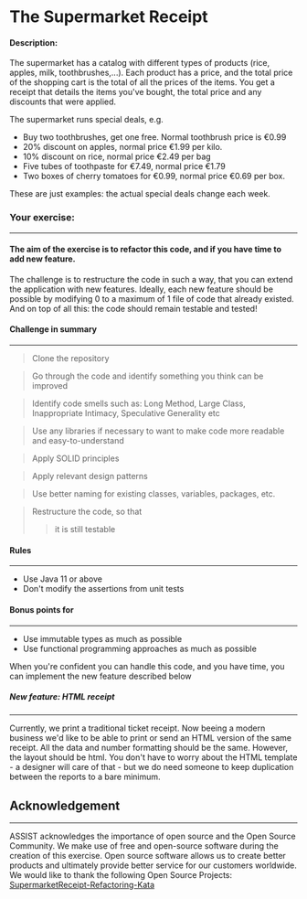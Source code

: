 # The Supermarket Receipt

#### Description:
The supermarket has a catalog with different types of products (rice, apples, milk, toothbrushes,...). Each product has a price, and the total price of the shopping cart is the total of all the prices of the items. You get a receipt that details the items you've bought, the total price and any discounts that were applied.

The supermarket runs special deals, e.g.
 - Buy two toothbrushes, get one free. Normal toothbrush price is €0.99
 - 20% discount on apples, normal price €1.99 per kilo.
 - 10% discount on rice, normal price €2.49 per bag
 - Five tubes of toothpaste for €7.49, normal price €1.79
 - Two boxes of cherry tomatoes for €0.99, normal price €0.69 per box.

These are just examples: the actual special deals change each week.

### Your exercise:
***
#### The aim of the exercise is to refactor this code, and if you have time to add new feature.

The challenge is to restructure the code in such a way, that you can extend the application with 
new features. Ideally, each new feature should be possible by modifying 0 to a maximum of 1 
file of code that already existed.
And on top of all this: the code should remain testable and tested!

#### Challenge in summary
***
> Clone the repository

> Go through the code and identify something you think can be improved

> Identify code smells such as: Long Method, Large Class, Inappropriate Intimacy, Speculative Generality etc

> Use any libraries if necessary to want to make code more readable and easy-to-understand 

> Apply SOLID principles

> Apply relevant design patterns

> Use better naming for existing classes, variables, packages, etc.

>  Restructure the code, so that
  >> it is still testable

#### Rules
***

* Use Java 11 or above
* Don't modify the assertions from unit tests

#### Bonus points for
***
* Use immutable types as much as possible
* Use functional programming approaches as much as possible


When you're confident you can handle this code, and you have time, you can implement the new 
feature described below

##### New feature: HTML receipt
***
Currently, we print a traditional ticket receipt.
Now beeing a modern business we'd like to be able to print or send an HTML version of the same receipt.
All the data and number formatting should be the same. However, the layout should be html.
You don't have to worry about the HTML template - a designer will care of that - but we do need someone to keep duplication between the reports to a bare minimum.


## Acknowledgement
***
ASSIST acknowledges the importance of open source and the Open Source Community.
We make use of free and open-source software during the creation of this exercise.
Open source software allows us to create better products and ultimately provide better service for our customers worldwide.
We would like to thank the following Open Source Projects: [SupermarketReceipt-Refactoring-Kata](https://github.com/emilybache/SupermarketReceipt-Refactoring-Kata)
